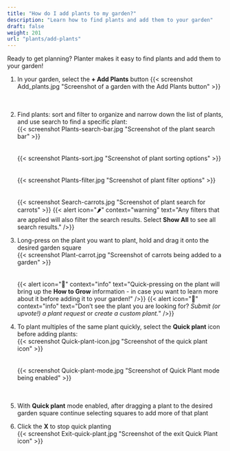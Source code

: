 ```yaml
---
title: "How do I add plants to my garden?"
description: "Learn how to find plants and add them to your garden"
draft: false
weight: 201
url: "plants/add-plants"
---
```


Ready to get planning? Planter makes it easy to find plants and add them to your garden!

1. In your garden, select the **+ Add Plants** button
{{< screenshot Add_plants.jpg "Screenshot of a garden with the Add Plants button" >}}<br /><br /><br />

2. Find plants: sort and filter to organize and narrow down the list of plants, and use search to find a specific plant:<br />
{{< screenshot Plants-search-bar.jpg "Screenshot of the plant search bar" >}}<br /><br /><br />
{{< screenshot Plants-sort.jpg "Screenshot of plant sorting options" >}}<br /><br /><br />
{{< screenshot Plants-filter.jpg "Screenshot of plant filter options" >}}<br /><br /><br />
{{< screenshot Search-carrots.jpg "Screenshot of plant search for carrots" >}}
{{< alert icon="🌶️" context="warning" text="Any filters that are applied will also filter the search results. Select **Show All** to see all search results." />}}

3. Long-press on the plant you want to plant, hold and drag it onto the desired garden square<br />
{{< screenshot Plant-carrot.jpg "Screenshot of carrots being added to a garden" >}}<br /><br /><br />
{{< alert icon="🥦" context="info" text="Quick-pressing on the plant will bring up the **How to Grow** information - in case you want to learn more about it before adding it to your garden!" />}}
{{< alert icon="🥕️" context="info" text="Don’t see the plant you are looking for? *Submit (or upvote!) a plant request* or *create a custom plant.*" />}}

4. To plant multiples of the same plant quickly, select the **Quick plant** icon before adding plants:<br />
{{< screenshot Quick-plant-icon.jpg "Screenshot of the quick plant icon" >}}<br /><br /><br />
{{< screenshot Quick-plant-mode.jpg "Screenshot of Quick Plant mode being enabled" >}}<br /><br /><br />

5. With **Quick plant** mode enabled, after dragging a plant to the desired garden square continue selecting squares to add more of that plant

6. Click the **X** to stop quick planting<br />
{{< screenshot Exit-quick-plant.jpg "Screenshot of the exit Quick Plant icon" >}}
